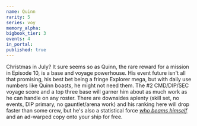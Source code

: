 ```yaml
---
name: Quinn
rarity: 5
series: voy
memory_alpha:
bigbook_tier: 3
events: 4
in_portal:
published: true
---
```


Christmas in July? It sure seems so as Quinn, the rare reward for a mission in Episode 10, is a base and voyage powerhouse. His event future isn't all that promising, his best bet being a fringe Explorer mega, but with daily use numbers like Quinn boasts, he might not need them. The #2 CMD/DIP/SEC voyage score and a top three base will garner him about as much work as he can handle on any roster. There are downsides aplenty (skill set, no events, DIP primary, no gauntlet/arena work) and his ranking here will drop faster than some crew, but he's also a statistical force [_who beams himself_](https://www.youtube.com/watch?v=vx3mUoQDyrU) and an ad-warped copy onto your ship for free.
